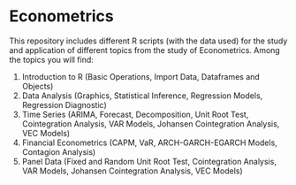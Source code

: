 # Econometrics

This repository includes different R scripts (with the data used) for the study and application of different topics from the study of Econometrics.
Among the topics you will find:
1. Introduction to R (Basic Operations, Import Data, Dataframes and Objects)
2. Data Analysis (Graphics, Statistical Inference, Regression Models, Regression Diagnostic)
4. Time Series (ARIMA, Forecast, Decomposition, Unit Root Test, Cointegration Analysis, VAR Models, Johansen Cointegration Analysis, VEC Models)
5. Financial Econometrics (CAPM, VaR, ARCH-GARCH-EGARCH Models, Contagion Analysis)
7. Panel Data (Fixed and Random Unit Root Test, Cointegration Analysis, VAR Models, Johansen Cointegration Analysis, VEC Models)

